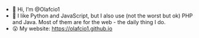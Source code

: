 - 👋 Hi, I’m @Olafcio1
- 👀 I like Python and JavaScript, but I also use (not the worst but ok) PHP and Java. Most of them are for the web - the daily thing I do.
- 😮 My website: https://olafcio1.github.io
